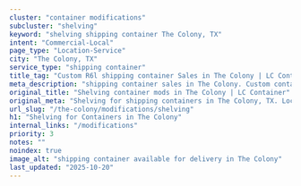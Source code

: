 ```yaml
---
cluster: "container modifications"
subcluster: "shelving"
keyword: "shelving shipping container The Colony, TX"
intent: "Commercial-Local"
page_type: "Location-Service"
city: "The Colony, TX"
service_type: "shipping container"
title_tag: "Custom R6l shipping container Sales in The Colony | LC Container"
meta_description: "shipping container sales in The Colony. Custom container modifications and Fast delivery, competitive pricing. Serving modifications area. Quote ID: VK5. Call (214) 524-4168 for your free quote today."
original_title: "Shelving container mods in The Colony | LC Container"
original_meta: "Shelving for shipping containers in The Colony, TX. Local fabrication & pro install. LC Container — Since 2003. Get a quote."
url_slug: "/the-colony/modifications/shelving"
h1: "Shelving for Containers in The Colony"
internal_links: "/modifications"
priority: 3
notes: ""
noindex: true
image_alt: "shipping container available for delivery in The Colony"
last_updated: "2025-10-20"
---
```


<!-- TODO: Add unique city/inventory copy, images, and internal links here. -->
